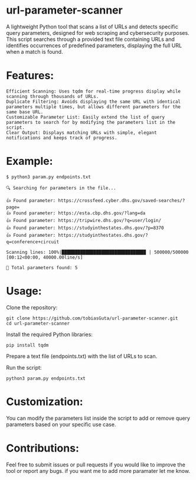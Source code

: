 # url-parameter-scanner
A lightweight Python tool that scans a list of URLs and detects specific query parameters, designed for web scraping and cybersecurity purposes. This script searches through a provided text file containing URLs and identifies occurrences of predefined parameters, displaying the full URL when a match is found.

# Features:
    Efficient Scanning: Uses tqdm for real-time progress display while scanning through thousands of URLs.
    Duplicate Filtering: Avoids displaying the same URL with identical parameters multiple times, but allows different parameters for the same base URL.
    Customizable Parameter List: Easily extend the list of query parameters to search for by modifying the parameters list in the script.
    Clear Output: Displays matching URLs with simple, elegant notifications and keeps track of progress.
    
# Example:
    $ python3 param.py endpoints.txt
    
    🔍 Searching for parameters in the file...
  
    👍 Found parameter: https://crossfeed.cyber.dhs.gov/saved-searches/?page=
    👍 Found parameter: https://esta.cbp.dhs.gov/?lang=da
    👍 Found parameter: https://tripwire.dhs.gov/?q=user/login/
    👍 Found parameter: https://studyinthestates.dhs.gov/?p=8370
    👍 Found parameter: https://studyinthestates.dhs.gov/?q=conference+circuit
    
    Scanning lines: 100%|███████████████████████████████▉ | 500000/500000 [00:12<00:00, 40000.00line/s]
    
    🎉 Total parameters found: 5

# Usage:

Clone the repository:

    git clone https://github.com/tobiasGuta/url-parameter-scanner.git
    cd url-parameter-scanner
    
Install the required Python libraries:

    pip install tqdm
    
Prepare a text file (endpoints.txt) with the list of URLs to scan.

Run the script:

    python3 param.py endpoints.txt
    
# Customization:

You can modify the parameters list inside the script to add or remove query parameters based on your specific use case.

# Contributions:
Feel free to submit issues or pull requests if you would like to improve the tool or report any bugs.
if you want me to add more paramater let me know.
